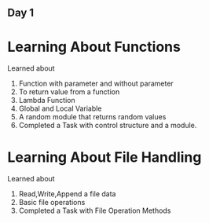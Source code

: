 ## Day 1
# Learning About Functions

Learned about 
1. Function with parameter and without parameter 
2. To return value from a function
3. Lambda Function
4. Global and Local Variable
5. A random module that returns random values
6. Completed a Task with control structure and a module.


# Learning About File Handling

Learned about
1. Read,Write,Append a file data
2. Basic file operations
3. Completed a Task with File Operation Methods

   
